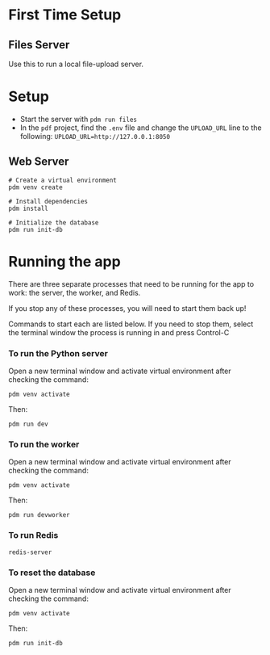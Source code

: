 # First Time Setup

## Files Server

Use this to run a local file-upload server.

# Setup

- Start the server with `pdm run files`
- In the `pdf` project, find the `.env` file and change the `UPLOAD_URL` line to the following: `UPLOAD_URL=http://127.0.0.1:8050`


## Web Server

```
# Create a virtual environment
pdm venv create

# Install dependencies
pdm install

# Initialize the database
pdm run init-db

```

# Running the app

There are three separate processes that need to be running for the app to work: the server, the worker, and Redis.

If you stop any of these processes, you will need to start them back up!

Commands to start each are listed below. If you need to stop them, select the terminal window the process is running in and press Control-C

### To run the Python server

Open a new terminal window and activate virtual environment after checking the command:

```
pdm venv activate
```

Then:

```
pdm run dev
```

### To run the worker

Open a new terminal window and activate virtual environment after checking the command:

```
pdm venv activate
```

Then:

```
pdm run devworker
```

### To run Redis

```
redis-server
```

### To reset the database

Open a new terminal window and activate virtual environment after checking the command:

```
pdm venv activate
```

Then:

```
pdm run init-db
```
